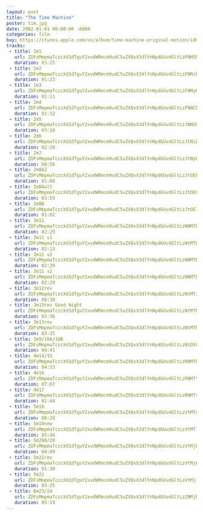 ```yaml
---
layout: post
title: "The Time Machine"
poster: tim.jpg
date: 2002-01-01 00:00:00 -0800
categories: film
buy: https://itunes.apple.com/us/album/time-machine-original-motion/id65176536?uo=4&at=11lmv4
tracks:
 - title: 1m1
   url: ZDFsMmpmaTczcXd1dTguY2xvdWRmcm9udC5uZXQvX3dlYnNpdGUvdGltLzFNMSBTdE1peC5tcDM=
   duration: 03:25
 - title: 1m2
   url: ZDFsMmpmaTczcXd1dTguY2xvdWRmcm9udC5uZXQvX3dlYnNpdGUvdGltLzFNMiBTdE1peC5tcDM=
   duration: 01:23
 - title: 1m3
   url: ZDFsMmpmaTczcXd1dTguY2xvdWRmcm9udC5uZXQvX3dlYnNpdGUvdGltLzFNMyBTdE1peC5tcDM=
   duration: 01:11
 - title: 1m4
   url: ZDFsMmpmaTczcXd1dTguY2xvdWRmcm9udC5uZXQvX3dlYnNpdGUvdGltLzFNNCBTdE1peC5tcDM=
   duration: 01:32
 - title: 2m5
   url: ZDFsMmpmaTczcXd1dTguY2xvdWRmcm9udC5uZXQvX3dlYnNpdGUvdGltLzJNNSBTdE1peC5tcDM=
   duration: 03:10
 - title: 2m6
   url: ZDFsMmpmaTczcXd1dTguY2xvdWRmcm9udC5uZXQvX3dlYnNpdGUvdGltLzJtNiBTdE1peC5tcDM=
   duration: 02:28
 - title: 2m7
   url: ZDFsMmpmaTczcXd1dTguY2xvdWRmcm9udC5uZXQvX3dlYnNpdGUvdGltLzJtNyBTdE1peC5tcDM=
   duration: 00:56
 - title: 2m8A2
   url: ZDFsMmpmaTczcXd1dTguY2xvdWRmcm9udC5uZXQvX3dlYnNpdGUvdGltLzJtOEEyIFN0TWl4Lm1wMw==
   duration: 01:08
 - title: 2m8Aalt
   url: ZDFsMmpmaTczcXd1dTguY2xvdWRmcm9udC5uZXQvX3dlYnNpdGUvdGltLzJtOEFhbHQgU3RNaXgubXAz
   duration: 03:59
 - title: 2m8B
   url: ZDFsMmpmaTczcXd1dTguY2xvdWRmcm9udC5uZXQvX3dlYnNpdGUvdGltLzJtOEIgU3RNaXgubXAz
   duration: 01:02
 - title: 3m11
   url: ZDFsMmpmaTczcXd1dTguY2xvdWRmcm9udC5uZXQvX3dlYnNpdGUvdGltLzNNMTEgU3RNaXgubXAz
   duration: 02:29
 - title: 3m11 v1
   url: ZDFsMmpmaTczcXd1dTguY2xvdWRmcm9udC5uZXQvX3dlYnNpdGUvdGltLzNtMTEgdjEgU3RNaXgubXAz
   duration: 02:13
 - title: 3m11 v2
   url: ZDFsMmpmaTczcXd1dTguY2xvdWRmcm9udC5uZXQvX3dlYnNpdGUvdGltLzNNMTEgdjIgU3RNaXgtTk9STV8wMS5tcDM=
   duration: 02:29
 - title: 3m11 v2
   url: ZDFsMmpmaTczcXd1dTguY2xvdWRmcm9udC5uZXQvX3dlYnNpdGUvdGltLzNNMTEgdjIgU3RNaXgubXAz
   duration: 02:29
 - title: 3m12rev
   url: ZDFsMmpmaTczcXd1dTguY2xvdWRmcm9udC5uZXQvX3dlYnNpdGUvdGltLzNtMTJyZXYgU3RNaXgubXAz
   duration: 00:38
 - title: 3m13rev Good Night
   url: ZDFsMmpmaTczcXd1dTguY2xvdWRmcm9udC5uZXQvX3dlYnNpdGUvdGltLzNtMTNyZXYgR29vZCBOaWdodC5tcDM=
   duration: 03:36
 - title: 3m13rev
   url: ZDFsMmpmaTczcXd1dTguY2xvdWRmcm9udC5uZXQvX3dlYnNpdGUvdGltLzNtMTNyZXYgU3RNaXgubXAz
   duration: 03:35
 - title: 3m9/10A/10B
   url: ZDFsMmpmaTczcXd1dTguY2xvdWRmcm9udC5uZXQvX3dlYnNpdGUvdGltLzNtOV8xMEFfMTBCIFN0TWl4Lm1wMw==
   duration: 04:41
 - title: 4m14/15
   url: ZDFsMmpmaTczcXd1dTguY2xvdWRmcm9udC5uZXQvX3dlYnNpdGUvdGltLzRNMTRfMTUgU3RNaXgubXAz
   duration: 04:53
 - title: 4m16
   url: ZDFsMmpmaTczcXd1dTguY2xvdWRmcm9udC5uZXQvX3dlYnNpdGUvdGltLzRNMTYgU3RNaXgubXAz
   duration: 07:07
 - title: 4m17
   url: ZDFsMmpmaTczcXd1dTguY2xvdWRmcm9udC5uZXQvX3dlYnNpdGUvdGltLzRNMTcgU3RNaXgubXAz
   duration: 01:44
 - title: 5m18
   url: ZDFsMmpmaTczcXd1dTguY2xvdWRmcm9udC5uZXQvX3dlYnNpdGUvdGltLzVtMTggU3RNaXgubXAz
   duration: 06:28
 - title: 5m19new
   url: ZDFsMmpmaTczcXd1dTguY2xvdWRmcm9udC5uZXQvX3dlYnNpdGUvdGltLzVtMTluZXcgU3RNaXgubXAz
   duration: 05:44
 - title: 5m20A/20
   url: ZDFsMmpmaTczcXd1dTguY2xvdWRmcm9udC5uZXQvX3dlYnNpdGUvdGltLzVtMjBBXzIwIFN0TWl4Lm1wMw==
   duration: 04:09
 - title: 5m21rev
   url: ZDFsMmpmaTczcXd1dTguY2xvdWRmcm9udC5uZXQvX3dlYnNpdGUvdGltLzVtMjFyZXYgU3RNaXgubXAz
   duration: 01:30
 - title: 5m22
   url: ZDFsMmpmaTczcXd1dTguY2xvdWRmcm9udC5uZXQvX3dlYnNpdGUvdGltLzVtMjIgU3RNaXgubXAz
   duration: 03:25
 - title: 6m23/24
   url: ZDFsMmpmaTczcXd1dTguY2xvdWRmcm9udC5uZXQvX3dlYnNpdGUvdGltLzZNMjNfMjQgU3RNaXgubXAz
   duration: 05:19
---
```

